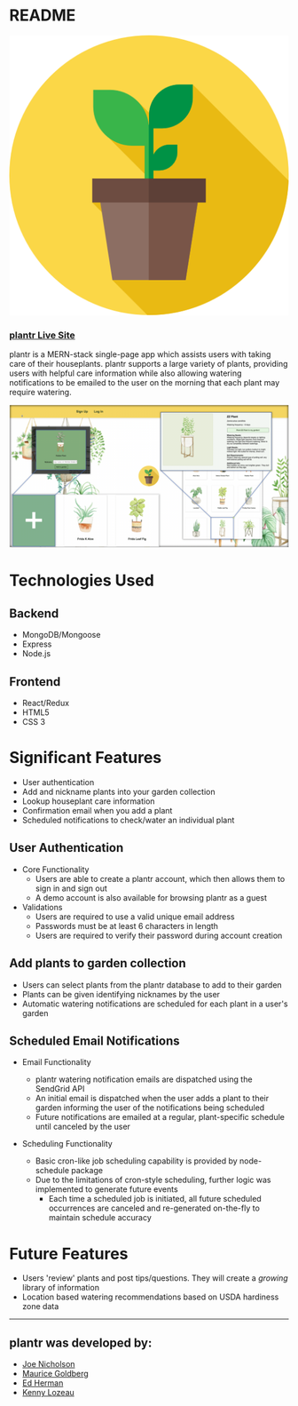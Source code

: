 # README
![Logo](https://raw.githubusercontent.com/joeqnicholson/plantr/master/frontend/src/components/plant.png)

### [plantr Live Site](https://plantr-app.herokuapp.com)

plantr is a MERN-stack single-page app which assists users with taking care of their houseplants. plantr supports a large variety of plants, providing users with helpful care information while also allowing watering notifications to be emailed to the user on the morning that each plant may require watering.



![Screenshot](https://raw.githubusercontent.com/joeqnicholson/plantr/master/frontend/public/planter_screenshot.png)

# Technologies Used

## Backend
* MongoDB/Mongoose
* Express
* Node.js

## Frontend
* React/Redux
* HTML5
* CSS 3

# Significant Features
* User authentication
* Add and nickname plants into your garden collection
* Lookup houseplant care information
* Confirmation email when you add a plant
* Scheduled notifications to check/water an individual plant

## User Authentication
* Core Functionality
  * Users are able to create a plantr account, which then allows them to sign in and sign out
  * A demo account is also available for browsing plantr as a guest
* Validations
  * Users are required to use a valid unique email address
  * Passwords must be at least 6 characters in length
  * Users are required to verify their password during account creation

## Add plants to garden collection
* Users can select plants from the plantr database to add to their garden
* Plants can be given identifying nicknames by the user
* Automatic watering notifications are scheduled for each plant in a user's garden

## Scheduled Email Notifications
* Email Functionality
  * plantr watering notification emails are dispatched using the SendGrid API
  * An initial email is dispatched when the user adds a plant to their garden informing the user of the notifications being scheduled
  * Future notifications are emailed at a regular, plant-specific schedule until canceled by the user

* Scheduling Functionality
  * Basic cron-like job scheduling capability is provided by node-schedule package
  * Due to the limitations of cron-style scheduling, further logic was implemented to generate future events
    * Each time a scheduled job is initiated, all future scheduled occurrences are canceled and re-generated on-the-fly to maintain schedule accuracy

# Future Features
* Users 'review' plants and post tips/questions. They will create a _growing_ library of information
* Location based watering recommendations based on USDA hardiness zone data
___

## plantr was developed by:
* [Joe Nicholson](https://github.com/joeqnicholson)
* [Maurice Goldberg](https://github.com/Maurice-Goldberg)
* [Ed Herman](https://github.com/edherm)
* [Kenny Lozeau](https://github.com/kennylozeau)